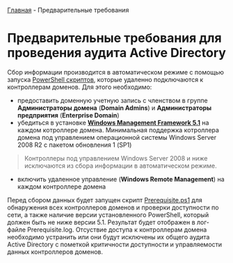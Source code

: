 [Главная](/) - Предварительные требования

# Предварительные требования для проведения аудита Active Directory

Сбор информации производится в автоматическом режиме с помощью запуска [PowerShell скриптов](/PowerShell/), которые удаленно подключаются к контроллерам доменов. Для этого необходимо:
- предоставить доменную учетную запись с членством в группе **Администраторы домена** (**Domain Admins**) и **Администраторы предприятия** (**Enterprise Domain**)
- убедиться в установке [**Windows Management Framework 5.1**](https://docs.microsoft.com/ru-ru/powershell/scripting/windows-powershell/wmf/overview?view=powershell-7.2) на каждом котроллере домена. Минимальная поддержка котроллера домена под управлением операционной системы Windows Server 2008 R2 с пакетом обновления 1 (SP1)

> Контроллеры под управлением Windows Server 2008 и ниже исключаются из сбора информации в автоматическом режиме.

- включить удаленное управление (**Windows Remote Management**) на каждом контроллере домена

Перед сбором данных будет запущен скрипт [Prerequisite.ps1](/PowerShell/Prerequisite.ps1) для обнаружения всех контроллеров доменов и проверки доступности по сети, а также наличие версии установленного PowerShell, который должен быть не ниже версии 5.1. Результат будет отображен в лог-файле Prerequisite.log. Отсуствие доступа к контроллерам домена необходимо устранить или они будут исключены их общего аудита Active Directory с пометкой критичности доступности и управляемости данных контроллеров доменов.